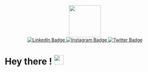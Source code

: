 <div id="header" align="center">
  <img src="https://media3.giphy.com/media/v1.Y2lkPTc5MGI3NjExYTUzNWV6OGswZ3Z6cXM3ODd3YTB2andlamRvZXZmMDJuc2ZybndxMSZlcD12MV9pbnRlcm5hbF9naWZfYnlfaWQmY3Q9cw/AXtFMwP1ZvjZSBtmGk/giphy.webp" width="100"/>
</div>

<div id="badges" align="center">
  <a href="https://www.linkedin.com/in/rishika-bhunia05/">
    <img src="https://img.shields.io/badge/LinkedIn-blue" alt="LinkedIn Badge"/>
  </a>
   <a href="https://www.instagram.com/rishikabhunia05?igsh=bWp5cXVveHA5bDhq">
    <img src="https://img.shields.io/badge/Instagram-orange?logo=Instagram&logoColor=white" alt="Instagram Badge"/>
  </a>
  <a href="https://x.com/RisikaBhunia05?t=jb9INFe_ISFd0yFIKu7DoA&s=09">
    <img src="https://img.shields.io/badge/Twitter-blue?logo=twitter&logoColor=white" alt="Twitter Badge"/>
  </a>
</div>

<div id="page-count" align="center">
<img src="https://komarev.com/ghpvc/?username=RishikaB-05&style=flat-square&color=blue" alt=""/>
</div>

<h1>
  Hey there !
  <img src="https://media.giphy.com/media/hvRJCLFzcasrR4ia7z/giphy.gif" width="30px"/>
</h1>
